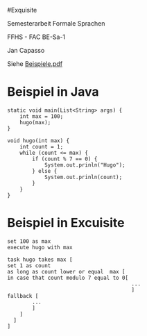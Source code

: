 #Exquisite

Semesterarbeit Formale Sprachen

FFHS - FAC BE-Sa-1

Jan Capasso

Siehe [Beispiele.pdf](./Beispiele.pdf)

# Beispiel in Java
    static void main(List<String> args) {
        int max = 100;
        hugo(max);
    }

    void hugo(int max) {
        int count = 1;
        while (count <= max) {
            if (count % 7 == 0) {
                System.out.prinln("Hugo");
            } else {
                System.out.prinln(count);
            }
        }
    }

# Beispiel in Excuisite

    set 100 as max
    execute hugo with max

    task hugo takes max [
    set 1 as count
    as long as count lower or equal  max [
    in case that count modulo 7 equal to 0[
                                            ...
                                            ]
    fallback [
            ...
            ]
        ]
      ]
    ]